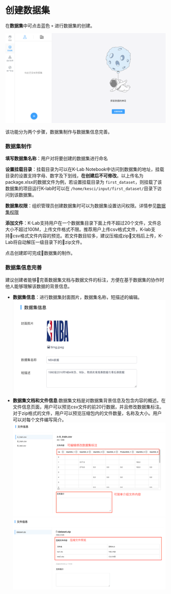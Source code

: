 # 创建数据集

在**数据集**中可点击蓝色 `+` 进行数据集的创建。

![image description](/image/dataset-create.png)

该功能分为两个步骤，数据集制作与数据集信息完善。
### 数据集制作
**填写数据集名称**：用户对将要创建的数据集进行命名

**设置挂载目录**：挂载目录为可以在K-Lab Notebook中访问到数据集的地址，挂载目录的设置支持字母、数字及下划线，**在创建后不可修改**。以上传名为package.xlsx的数据文件为例，若设置挂载目录为 `first_dataset`，则挂载了该数据集的项目运行K-lab时可以在 `/home/kesci/input/first_dataset/`目录下访问到该数据集。

**数据集权限**：组织管理员创建数据集时可以为数据集设置访问权限。详情参见[数据集权限](chapter4.md##数据集权限)

**添加文件**：K-Lab支持用户在一个数据集目录下面上传不超过20个文件，文件总大小不超过100M，上传文件格式不限。推荐用户上传csv格式文件，K-lab支持csv格式文件内容的预览。若文件数目较多，建议压缩成zip文档后上传，K-Lab将自动解压一级目录下的zip文件。

点击创建即可完成数据集的制作。

### 数据集信息完善
建议创建者能够完善数据集文档与数据文件的标注，方便在基于数据集的协作时他人能够理解该数据的背景信息。
* **数据集信息**：进行数据集封面图片，数据集名称，短描述的编辑。
![image description](../image/dataset.png)
* **数据集文档和文件信息**:数据集文档是对数据集背景信息及包含内容的概述。在文件信息页面，用户可以预览csv文件的前20行数据，并且修改数据集标注。对于zip格式的文件，用户可以预览压缩包内的文件数量，名称及大小。用户可以对每个文件编写简介。
![image description](../image/dataset-file-info.png)
![image description](../image/dataset-zip-file.png)

